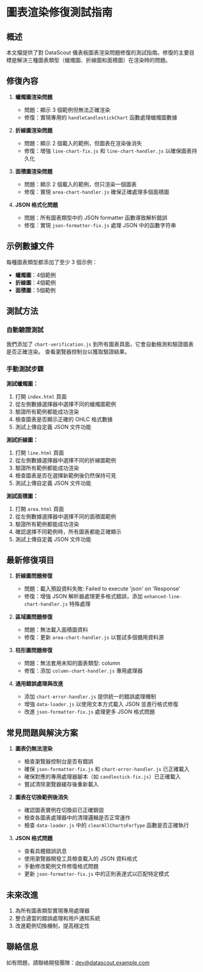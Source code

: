 # 圖表渲染修復測試指南

## 概述
本文檔提供了對 DataScout 儀表板圖表渲染問題修復的測試指南。修復的主要目標是解決三種圖表類型（蠟燭圖、折線圖和面積圖）在渲染時的問題。

## 修復內容
1. **蠟燭圖渲染問題**
   - 問題：顯示 3 個範例但無法正確渲染
   - 修復：實現專用的 `handleCandlestickChart` 函數處理蠟燭圖數據

2. **折線圖渲染問題**
   - 問題：顯示 2 個載入的範例，但圖表在渲染後消失
   - 修復：增強 `line-chart-fix.js` 和 `line-chart-handler.js` 以確保圖表持久化

3. **面積圖渲染問題**
   - 問題：顯示 2 個載入的範例，但只渲染一個圖表
   - 修復：實現 `area-chart-handler.js` 確保正確處理多個面積圖

4. **JSON 格式化問題**
   - 問題：所有圖表類型中的 JSON formatter 函數導致解析錯誤
   - 修復：實現 `json-formatter-fix.js` 處理 JSON 中的函數字符串

## 示例數據文件
每種圖表類型都添加了至少 3 個示例：
- **蠟燭圖**：4個範例
- **折線圖**：4個範例
- **面積圖**：5個範例

## 測試方法

### 自動驗證測試
我們添加了 `chart-verification.js` 到所有圖表頁面，它會自動檢測和驗證圖表是否正確渲染。
查看瀏覽器控制台以獲取驗證結果。

### 手動測試步驟

**測試蠟燭圖：**
1. 打開 `index.html` 頁面
2. 從左側數據選擇器中選擇不同的蠟燭圖範例
3. 驗證所有範例都能成功渲染
4. 檢查圖表是否顯示正確的 OHLC 格式數據
5. 測試上傳自定義 JSON 文件功能

**測試折線圖：**
1. 打開 `line.html` 頁面
2. 從左側數據選擇器中選擇不同的折線圖範例
3. 驗證所有範例都能成功渲染
4. 檢查圖表是否在選擇新範例後仍然保持可見
5. 測試上傳自定義 JSON 文件功能

**測試面積圖：**
1. 打開 `area.html` 頁面
2. 從左側數據選擇器中選擇不同的面積圖範例
3. 驗證所有範例都能成功渲染
4. 確認選擇不同範例時，所有圖表都能正確顯示
5. 測試上傳自定義 JSON 文件功能

## 最新修復項目

1. **折線圖問題修復** 
   - 問題：載入預設資料失敗: Failed to execute 'json' on 'Response'
   - 修復：增強 JSON 解析器處理更多格式錯誤，添加 `enhanced-line-chart-handler.js` 特殊處理

2. **區域圖問題修復**
   - 問題：無法載入面積圖資料
   - 修復：更新 `area-chart-handler.js` 以嘗試多個備用資料源

3. **柱形圖問題修復**
   - 問題：無法套用未知的圖表類型: column
   - 修復：添加 `column-chart-handler.js` 專用處理器

4. **通用錯誤處理與改進**
   - 添加 `chart-error-handler.js` 提供統一的錯誤處理機制
   - 增強 `data-loader.js` 以使用文本方式載入 JSON 並進行格式修復
   - 改進 `json-formatter-fix.js` 處理更多 JSON 格式問題

## 常見問題與解決方案

1. **圖表仍無法渲染**
   - 檢查瀏覽器控制台是否有錯誤
   - 確保 `json-formatter-fix.js` 和 `chart-error-handler.js` 已正確載入
   - 確保對應的專用處理器腳本（如 `candlestick-fix.js`）已正確載入
   - 嘗試清除瀏覽器緩存後重新載入

2. **圖表在切換範例後消失**
   - 確認圖表實例在切換前已正確銷毀
   - 檢查各圖表處理器中的清理邏輯是否正常運作
   - 檢查 `data-loader.js` 中的 `clearAllChartsForType` 函數是否正確執行

3. **JSON 格式問題**
   - 查看具體錯誤訊息
   - 使用瀏覽器開發工具檢查載入的 JSON 資料格式
   - 手動修改範例文件修復格式問題
   - 更新 `json-formatter-fix.js` 中的正則表達式以匹配特定模式

## 未來改進
1. 為所有圖表類型實現專用處理器
2. 整合適當的錯誤處理和用戶通知系統
3. 改進範例切換機制，提高穩定性

## 聯絡信息
如有問題，請聯絡開發團隊：dev@datascout.example.com
